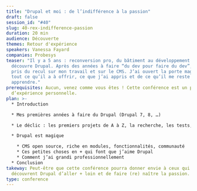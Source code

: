 ```yaml
---
title: "Drupal et moi : de l’indifférence à la passion"
draft: false
session_id: "#40"
slug: 40-rex-indifference-passion
duration: 20 min
audience: Découverte
themes: Retour d'expérience
speakers: Vanessa Fayard
companies: Probesys
teaser: "Il y a 5 ans : reconversion pro, du bâtiment au développement web, je
  découvre Drupal. Après des années à faire “du dev pour faire du dev”, j’ai
  pris du recul sur mon travail et sur le CMS. J’ai ouvert la porte magique de
  tout ce qu’il a à offrir, ce que j’ai appris et de ce qu’il me reste à
  apprendre."
prerequisites: Aucun, venez comme vous êtes ! Cette conférence est un partage
  d’expérience personnelle.
plan: >-
  * Introduction

  * Mes premières années à faire du Drupal (Drupal 7, 8, …)

  * Le déclic : les premiers projets de A à Z, la recherche, les tests, le perfectionnement

  * Drupal est magique

    * CMS open source, riche en modules, fonctionnalités, communauté
    * Ces petites choses en + qui font que j’aime Drupal
    * Comment j’ai grandi professionnellement
  * Conclusion
takeway: Peut-être que cette conférence pourra donner envie à ceux qui
  découvrent Drupal d’aller + loin et de faire (re) naître la passion.
type: conference
---
```

